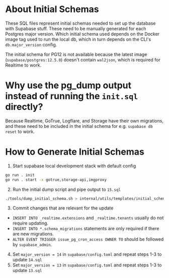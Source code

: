 # About Initial Schemas

These SQL files represent initial schemas needed to set up the database with Supabase stuff. These need to be manually generated for each Postgres major version. Which initial schema used depends on the Docker image tag used to run the local db, which in turn depends on the CLI's `db.major_version` config.

The initial schema for PG12 is not available because the latest image (`supabase/postgres:12.5.0`) doesn't contain `wal2json`, which is required for Realtime to work.

# Why use the pg_dump output instead of running the `init.sql` directly?

Because Realtime, GoTrue, Logflare, and Storage have their own migrations, and these need to be included in the initial schema for e.g. `supabase db reset` to work.

# How to Generate Initial Schemas

1. Start supabase local development stack with default config

```bash
go run . init
go run . start -x gotrue,storage-api,imgproxy
```

2. Run the initial dump script and pipe output to `15.sql`

```bash
./tools/dump_initial_schema.sh > internal/utils/templates/initial_schemas/15.sql
```

3. Commit changes that are relevant for the update

- `INSERT INTO _realtime.extensions` and `_realtime.tenants` usually do not require updating.
- `INSERT INTO *.schema_migrations` statements are only required if there are new migrations.
- `ALTER EVENT TRIGGER issue_pg_cron_access OWNER TO` should be followed by `supabase_admin`.

4. Set `major_version = 14` in `supabase/config.toml` and repeat steps 1-3 to update `14.sql`
5. Set `major_version = 13` in `supabase/config.toml` and repeat steps 1-3 to update `13.sql`
